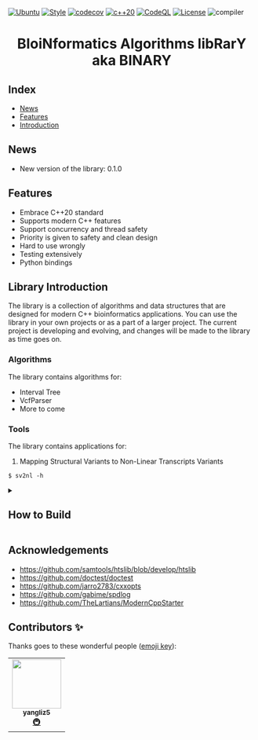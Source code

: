 [![Ubuntu](https://github.com/ylab-hi/BINARY/actions/workflows/linux.yml/badge.svg)](https://github.com/ylab-hi/BINARY/actions/workflows/linux.yml)
[![Style](https://github.com/ylab-hi/BINARY/actions/workflows/style.yml/badge.svg)](https://github.com/ylab-hi/BINARY/actions/workflows/style.yml)
[![codecov](https://codecov.io/gh/ylab-hi/BINARY/branch/main/graph/badge.svg?token=RWC5iqNPVi)](https://codecov.io/gh/ylab-hi/BINARY)
[![c++20](https://img.shields.io/badge/C++-c%2B%2B20-green)](https://en.cppreference.com/w/cpp/20)
[![CodeQL](https://github.com/ylab-hi/BINARY/actions/workflows/codeql-analysis.yml/badge.svg)](https://github.com/ylab-hi/BINARY/actions/workflows/codeql-analysis.yml)
[![License](https://img.shields.io/github/license/ylab-hi/BINARY)](https://github.com/ylab-hi/BINARY/blob/main/LICENSE)
![compiler](https://img.shields.io/badge/Compiler-GCC10%20%7C%20GCC11%20%7C%20GCC12-green)

# <center> **BI**oi**N**formatics **A**lgorithms lib**R**ar**Y** aka **BINARY**

## Index

* [News](#news)
* [Features](#features)
* [Introduction](#library-introduction)

## News

- New version of the library: 0.1.0

## Features

- Embrace C++20 standard
- Supports modern C++ features
- Support concurrency and thread safety
- Priority is given to safety and clean design
- Hard to use wrongly
- Testing extensively
- Python bindings

## Library Introduction

The library is a collection of algorithms and data structures that are designed for modern C++
bioinformatics applications. You can use the library in your own projects or as a part of a larger project.
The current project is developing and evolving, and changes will be made to the library as time goes on.

### Algorithms

The library contains algorithms for:

- Interval Tree
- VcfParser
- More to come

### Tools

The library contains applications for:

1. Mapping Structural Variants to Non-Linear Transcripts Variants

```console
$ sv2nl -h
```

<details>
 <summary><h2>How to Build</h2></summary>

### Build and run test suite

Use the following commands from the project's root directory to run the test suite.

```bash
cmake -S test -B build/test
cmake --build build/test
CTEST_OUTPUT_ON_FAILURE=1 cmake --build build/test --target test

# or simply call the executable:
./build/test/BinaryTests
```

To collect code coverage information, run CMake with the `-DENABLE_TEST_COVERAGE=1` option.

### Run clang-format

Use the following commands from the project's root directory to check and fix C++ and CMake source style.
This requires _clang-format_, _cmake-format_ and _pyyaml_ to be installed on the current system.

```bash
cmake -S test -B build/test

# view changes
cmake --build build/test --target format

# apply changes
cmake --build build/test --target fix-format
```

See [Format.cmake](https://github.com/TheLartians/Format.cmake) for details.

### Build the documentation

The documentation is automatically built and [published](https://github.com/ylab-hi/BINARY) whenever
a [GitHub Release](https://help.github.com/en/github/administering-a-repository/managing-releases-in-a-repository) is
created.
To manually build documentation, call the following command.

```bash
cmake -S documentation -B build/doc
cmake --build build/doc --target BinaryDocs
# view the docs
open build/doc/doxygen/html/index.html
```

To build the documentation locally, you will need Doxygen, jinja2 and Pygments on installed your system.

### Build everything at once

The project also includes an `all` directory that allows building all targets at the same time.
This is useful during development, as it exposes all subprojects to your IDE and avoids redundant builds of the library.

```bash
cmake -S . -B build
cmake --build build

# run tests
./build/test/BinaryTests
# format code
cmake --build build --target fix-format
# run standalone
./build/standalone/sv2nl --help
# build docs
cmake --build build --target BinaryDocs
```

### Additional tools

The test and standalone subprojects include the [tools.cmake](cmake/tools.cmake) file which is used to import additional
tools on-demand through CMake configuration arguments.
The following are currently supported.

#### Sanitizers

Sanitizers can be enabled by configuring CMake
with `-DUSE_SANITIZER=<Address | Memory | MemoryWithOrigins | Undefined | Thread | Leak | 'Address;Undefined'>`.

#### Static Analyzers

Static Analyzers can be enabled by setting `-DUSE_STATIC_ANALYZER=<clang-tidy | iwyu | cppcheck>`, or a combination of
those in quotation marks, separated by semicolons.
By default, analyzers will automatically find configuration files such as `.clang-format`.
Additional arguments can be passed to the analyzers by setting the `CLANG_TIDY_ARGS`, `IWYU_ARGS` or `CPPCHECK_ARGS`
variables.

#### Ccache

Ccache can be enabled by configuring with `-DUSE_CCACHE=<ON | OFF>`.

</details>

## Acknowledgements

- https://github.com/samtools/htslib/blob/develop/htslib
- https://github.com/doctest/doctest
- https://github.com/jarro2783/cxxopts
- https://github.com/gabime/spdlog
- https://github.com/TheLartians/ModernCppStarter

## Contributors ✨

Thanks goes to these wonderful people ([emoji key](https://allcontributors.org/docs/en/emoji-key)):

<!-- ALL-CONTRIBUTORS-LIST:START - Do not remove or modify this section -->
<!-- prettier-ignore-start -->
<!-- markdownlint-disable -->
<table>
  <tr>
    <td align="center"><a href="https://yangyangli.top"><img src="https://avatars.githubusercontent.com/u/38903141?v=4?s=100" width="100px;" alt=""/><br /><sub><b>yangliz5</b></sub></a><br /><a href="#infra-cauliyang" title="Infrastructure (Hosting, Build-Tools, etc)">🚇</a></td>
  </tr>
</table>

<!-- markdownlint-restore -->
<!-- prettier-ignore-end -->

<!-- ALL-CONTRIBUTORS-LIST:END -->
